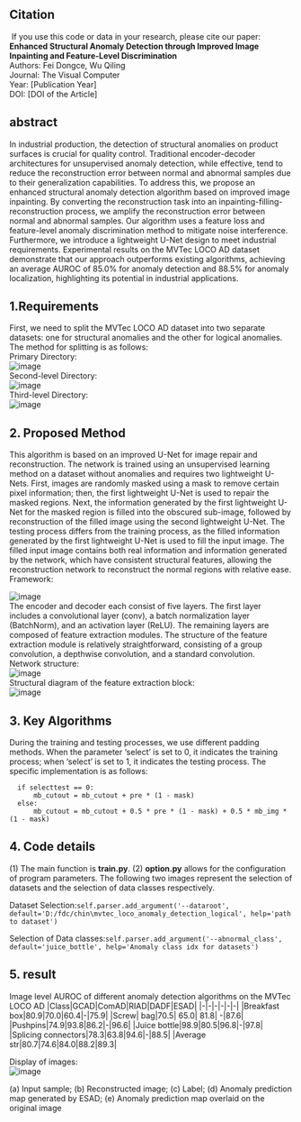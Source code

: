 ## Citation
﻿
If you use this code or data in your research, please cite our paper:
﻿
**Enhanced Structural Anomaly Detection through Improved Image Inpainting and Feature-Level Discrimination**  
Authors: Fei Dongce, Wu Qiling  
Journal: The Visual Computer  
Year: [Publication Year]  
DOI: [DOI of the Article]

## abstract

In industrial production, the detection of structural anomalies on product surfaces is crucial for quality control. Traditional encoder-decoder architectures for unsupervised anomaly detection, while effective, tend to reduce the reconstruction error between normal and abnormal samples due to their generalization capabilities. To address this, we propose an enhanced structural anomaly detection algorithm based on improved image inpainting. By converting the reconstruction task into an inpainting-filling-reconstruction process, we amplify the reconstruction error between normal and abnormal samples. Our algorithm uses a feature loss and feature-level anomaly discrimination method to mitigate noise interference. Furthermore, we introduce a lightweight U-Net design to meet industrial requirements. Experimental results on the MVTec LOCO AD dataset demonstrate that our approach outperforms existing algorithms, achieving an average AUROC of 85.0% for anomaly detection and 88.5% for anomaly localization, highlighting its potential in industrial applications.

## 1.Requirements

First, we need to split the MVTec LOCO AD dataset into two separate datasets: one for structural anomalies and the other for logical anomalies. The method for splitting is as follows:  
Primary Directory:  
![image](https://github.com/user-attachments/assets/7aae8bc3-a9de-4a22-9d47-691e335a7711)  
Second-level Directory:  
![image](https://github.com/user-attachments/assets/bfc9ca43-23dd-400e-b0c6-c152d1b09e20)  
Third-level Directory:  
![image](https://github.com/user-attachments/assets/fa6d9fef-d5f7-4546-bc5a-21fe00867b90)  
## 2. Proposed Method
This algorithm is based on an improved U-Net for image repair and reconstruction. The network is trained using an unsupervised learning method on a dataset without anomalies and requires two lightweight U-Nets. First, images are randomly masked using a mask to remove certain pixel information; then, the first lightweight U-Net is used to repair the masked regions. Next, the information generated by the first lightweight U-Net for the masked region is filled into the obscured sub-image, followed by reconstruction of the filled image using the second lightweight U-Net. The testing process differs from the training process, as the filled information generated by the first lightweight U-Net is used to fill the input image. The filled input image contains both real information and information generated by the network, which have consistent structural features, allowing the reconstruction network to reconstruct the normal regions with relative ease.  
Framework:  

![image](https://github.com/user-attachments/assets/dd7205d3-5429-4db3-bdc2-3902383850f9)  
The encoder and decoder each consist of five layers. The first layer includes a convolutional layer (conv), a batch normalization layer (BatchNorm), and an activation layer (ReLU). The remaining layers are composed of feature extraction modules. The structure of the feature extraction module is relatively straightforward, consisting of a group convolution, a depthwise convolution, and a standard   convolution.  
Network structure:  
![image](https://github.com/user-attachments/assets/38dd8db5-2c39-4b64-aba7-dee4ed881adb)  
Structural diagram of the feature extraction block:  
![image](https://github.com/user-attachments/assets/5d3a7c64-1eeb-40a7-82e2-265fbfadd28c)  
## 3. Key Algorithms
During the training and testing processes, we use different padding methods. When the parameter ‘select’ is set to 0, it indicates the training process; when ‘select’ is set to 1, it indicates the testing process. The specific implementation is as follows:
```
  if selecttest == 0:
      mb_cutout = mb_cutout + pre * (1 - mask)
  else:
      mb_cutout = mb_cutout + 0.5 * pre * (1 - mask) + 0.5 * mb_img * (1 - mask)
```
## 4. Code details
   (1) The main function is **train.py**.
   (2) **option.py** allows for the configuration of program parameters. The following two images represent the selection of datasets and the selection of data classes respectively.

   
Dataset Selection:```self.parser.add_argument('--dataroot', default='D:/fdc/chin\mvtec_loco_anomaly_detection_logical', help='path to dataset')``` 

Selection of Data classes:```self.parser.add_argument('--abnormal_class', default='juice_bottle', help='Anomaly class idx for datasets')``` 
## 5. result
Image level AUROC of different anomaly detection algorithms on the MVTec LOCO AD
|Class|GCAD|ComAD|RIAD|DADF|ESAD|
|-|-|-|-|-|-|
|Breakfast box|80.9|70.0|60.4|-|75.9|
|Screw| bag|70.5|	65.0|	81.8|	-|87.6|
|Pushpins|74.9|93.8|86.2|-|96.6|
|Juice bottle|98.9|80.5|96.8|-|97.8|
|Splicing connectors|78.3|63.8|94.6|-|88.5|
|Average str|80.7|74.6|84.0|88.2|89.3|

Display of images:  
![image](https://github.com/user-attachments/assets/0b74e3df-9bd1-45df-b2de-4873fb30f01c)

(a) Input sample; (b) Reconstructed image; (c) Label; (d) Anomaly prediction map generated by ESAD; (e) Anomaly prediction map overlaid on the original image


